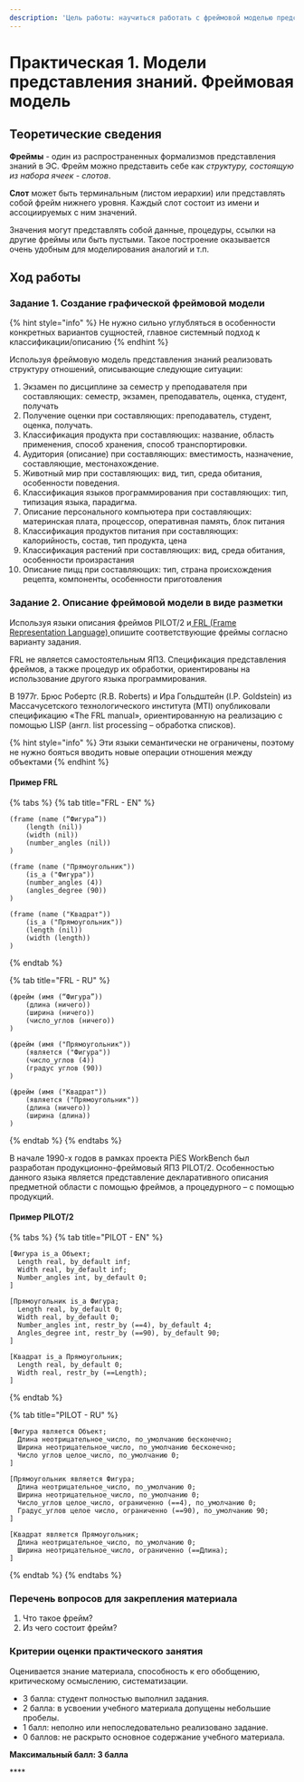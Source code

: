 ```yaml
---
description: 'Цель работы: научиться работать с фреймовой моделью представления знаний'
---
```


# Практическая 1. Модели представления знаний. Фреймовая модель

## Теоретические сведения 

**Фреймы** - один из распространенных формализмов представления знаний в ЭС. Фрейм можно представить себе как _структуру, состоящую из набора ячеек - слотов_.

**Слот** может быть терминальным \(листом иерархии\) или представлять собой фрейм нижнего уровня. Каждый слот состоит из имени и ассоциируемых с ним значений. 

Значения могут представлять собой данные, процедуры, ссылки на другие фреймы или быть пустыми. Такое построение оказывается очень удобным для моделирования аналогий и т.п.

## Ход работы

### Задание 1. Создание графической фреймовой модели

{% hint style="info" %}
Не нужно сильно углубляться в особенности конкретных вариантов сущностей, главное системный подход к классификации/описанию
{% endhint %}

Используя фреймовую модель представления знаний реализовать структуру отношений, описывающие следующие ситуации:

1. Экзамен по дисциплине за семестр у преподавателя при составляющих: семестр, экзамен, преподаватель, оценка, студент, получать
2. Получение оценки при составляющих: преподаватель, студент, оценка, получать.
3. Классификация продукта при составляющих: название, область применения, способ хранения, способ транспортировки.
4. Аудитория \(описание\) при составляющих: вместимость, назначение, составляющие, местонахождение.
5. Животный мир при составляющих: вид, тип, среда обитания, особенности поведения.
6. Классификация языков программирования при составляющих: тип, типизация языка, парадигма.
7. Описание персонального компьютера при составляющих: материнская плата, процессор, оперативная память, блок питания
8. Классификация продуктов питания при составляющих: калорийность, состав, тип продукта, цена
9. Классификация растений при составляющих: вид, среда обитания, особенности произрастания
10. Описание пицц при составляющих: тип, страна происхождения рецепта, компоненты, особенности приготовления

### Задание 2. Описание фреймовой модели в виде разметки

Используя языки описания фреймов PILOT/2 и[ FRL \(Frame Representation Language\) ](https://en.wikipedia.org/wiki/Frame_%28artificial_intelligence%29#Frame_language)опишите соответствующие фреймы согласно варианту задания. 

FRL не является самостоятельным ЯПЗ. Спецификация представления фреймов, а также процедур их обработки, ориентированы на использование другого языка программирования. 

В 1977г. Брюс Робертс \(R.B. Roberts\) и Ира Гольдштейн \(I.P. Goldstein\) из Массачусетского технологического института \(MTI\) опубликовали спецификацию «The FRL manual», ориентированную на реализацию с помощью LISP \(англ. list processing – обработка списков\). 

{% hint style="info" %}
Эти языки семантически не ограничены, поэтому не нужно бояться вводить новые операции отношения между объектами
{% endhint %}

#### Пример FRL 

{% tabs %}
{% tab title="FRL -  EN" %}
```text
(frame (name (“Фигура”))
    (length (nil))
    (width (nil))
    (number_angles (nil))
)

(frame (name ("Прямоугольник"))
    (is_a ("Фигура"))
    (number_angles (4))
    (angles_degree (90))
)

(frame (name ("Квадрат"))
    (is_a ("Прямоугольник"))
    (length (nil))
    (width (length))
)
```
{% endtab %}

{% tab title="FRL - RU" %}
```
(фрейм (имя (“Фигура”))
    (длина (ничего))
    (ширина (ничего))
    (число_углов (ничего))
)

(фрейм (имя ("Прямоугольник"))
    (является ("Фигура"))
    (число_углов (4))
    (градус углов (90))
)

(фрейм (имя ("Квадрат"))
    (является ("Прямоугольник"))
    (длина (ничего))
    (ширина (длина))
)
```
{% endtab %}
{% endtabs %}

В начале 1990-х годов в рамках проекта PiES WorkBench был разработан продукционно-фреймовый ЯПЗ PILOT/2. Особенностью данного языка является представление декларативного описания предметной области с помощью фреймов, а процедурного – с помощью продукций.

#### Пример PILOT/2

{% tabs %}
{% tab title="PILOT - EN" %}
```text
[Фигура is_a Объект;
  Length real, by_default inf;
  Width real, by_default inf;
  Number_angles int, by_default 0;
]

[Прямоугольник is_a Фигура;
  Length real, by_default 0;
  Width real, by_default 0;
  Number_angles int, restr_by (==4), by_default 4;
  Angles_degree int, restr_by (==90), by_default 90;
]

[Квадрат is_a Прямоугольник;
  Length real, by_default 0;
  Width real, restr_by (==Length);
]

```
{% endtab %}

{% tab title="PILOT - RU" %}
```
[Фигура является Объект;
  Длина неотрицательное_число, по_умолчанию бесконечно;
  Ширина неотрицательное_число, по_умолчанию бесконечно;
  Число углов целое_число, по_умолчанию 0;
]

[Прямоугольник является Фигура;
  Длина неотрицательное_число, по_умолчанию 0;
  Ширина неотрицательное_число, по_умолчанию 0;
  Число_углов целое_число, ограниченно (==4), по_умолчанию 0;
  Градус_углов целое число, ограниченно (==90), по_умолчанию 90;
]

[Квадрат является Прямоугольник;
  Длина неотрицательное_число, по_умолчанию 0;
  Ширина неотрицательное_число, ограниченно (==Длина);
]
```
{% endtab %}
{% endtabs %}

### Перечень вопросов для закрепления материала

1. Что такое фрейм?
2. Из чего состоит фрейм? 

### Критерии оценки практического занятия

Оценивается знание материала, способность к его обобщению, критическому осмыслению, систематизации. 

* 3 балла: студент полностью выполнил задания.
* 2 балла: в усвоении учебного материала допущены небольшие пробелы.
* 1 балл: неполно или непоследовательно реализовано задание.
* 0 баллов: не раскрыто основное содержание учебного материала.

**Максимальный балл: 3 балла**

\*\*\*\*

  

